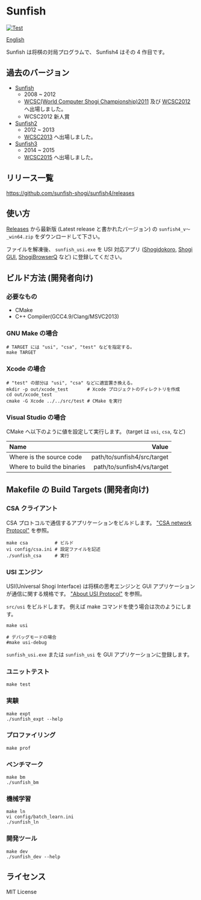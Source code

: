 Sunfish
=======

[![Test](https://github.com/sunfish-shogi/sunfish4/actions/workflows/test.yaml/badge.svg)](https://github.com/sunfish-shogi/sunfish4/actions/workflows/test.yaml)

[English](README.en.md)

Sunfish は将棋の対局プログラムで、 Sunfish4 はその 4 作目です。

過去のバージョン
----------------

- [Sunfish](https://github.com/sunfish-shogi/sunfish)
  + 2008 ~ 2012
  + [WCSC(World Computer Shogi Championship)2011](http://www2.computer-shogi.org/wcsc21/) 及び [WCSC2012](http://www2.computer-shogi.org/wcsc22/) へ出場しました。
  + WCSC2012 新人賞
- [Sunfish2](https://github.com/sunfish-shogi/sunfish2)
  + 2012 ~ 2013
  + [WCSC2013](http://www2.computer-shogi.org/wcsc23/) へ出場しました。
- [Sunfish3](https://github.com/sunfish-shogi/sunfish3)
  + 2014 ~ 2015
  + [WCSC2015](http://www2.computer-shogi.org/wcsc25/) へ出場しました。

リリース一覧
------------

https://github.com/sunfish-shogi/sunfish4/releases

使い方
------

[Releases](https://github.com/sunfish-shogi/sunfish4/releases) から最新版 (Latest release と書かれたバージョン) の `sunfish4_v～_win64.zip` をダウンロードして下さい。

ファイルを解凍後、 `sunfish_usi.exe` を USI 対応アプリ ([Shogidokoro](http://shogidokoro.starfree.jp/), [Shogi GUI](http://shogigui.siganus.com/), [ShogiBrowserQ](https://www.sbrowser-q.com/) など) に登録してください。

ビルド方法 (開発者向け)
-----------------------

### 必要なもの

- CMake
- C++ Compiler(GCC4.9/Clang/MSVC2013)

### GNU Make の場合

```
# TARGET には "usi", "csa", "test" などを指定する。
make TARGET
```

### Xcode の場合

```
# "test" の部分は "usi", "csa" などに適宜置き換える。
mkdir -p out/xcode_test       # Xcode プロジェクトのディレクトリを作成
cd out/xcode_test
cmake -G Xcode ../../src/test # CMake を実行
```

### Visual Studio の場合

CMake へ以下のように値を設定して実行します。
(target は `usi`, `csa`, など)

| Name                        | Value                       |
|:----------------------------|----------------------------:|
| Where is the source code    | path/to/sunfish4/src/target |
| Where to build the binaries | path/to/sunfish4/vs/target  |

Makefile の Build Targets (開発者向け)
--------------------------------------

### CSA クライアント

CSA プロトコルで通信するアプリケーションをビルドします。
["CSA network Protocol"](http://www2.computer-shogi.org/protocol/) を参照。

```
make csa          # ビルド
vi config/csa.ini # 設定ファイルを記述
./sunfish_csa     # 実行
```

### USI エンジン

USI(Universal Shogi Interface) は将棋の思考エンジンと GUI アプリケーションが通信に関する規格です。
["About USI Protocol"](http://www.geocities.jp/shogidokoro/usi.html) を参照。

`src/usi` をビルドします。
例えば make コマンドを使う場合は次のようにします。

```
make usi

# デバッグモードの場合
#make usi-debug
```

`sunfish_usi.exe` または `sunfish_usi` を GUI アプリケーションに登録します。

### ユニットテスト

```
make test
```

### 実験

```
make expt
./sunfish_expt --help
```

### プロファイリング

```
make prof
```

### ベンチマーク

```
make bm
./sunfish_bm
```

### 機械学習

```
make ln
vi config/batch_learn.ini
./sunfish_ln
```

### 開発ツール

```
make dev
./sunfish_dev --help
```

ライセンス
----------

MIT License
